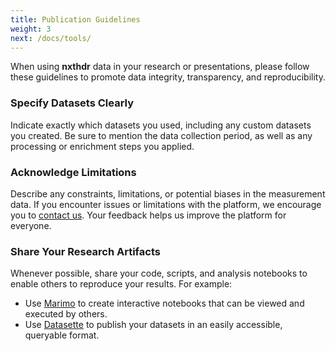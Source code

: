 ```yaml
---
title: Publication Guidelines
weight: 3
next: /docs/tools/
---
```


When using **nxthdr** data in your research or presentations, please follow these guidelines to promote data integrity, transparency, and reproducibility.

### Specify Datasets Clearly

Indicate exactly which datasets you used, including any custom datasets you created. Be sure to mention the data collection period, as well as any processing or enrichment steps you applied.

### Acknowledge Limitations

Describe any constraints, limitations, or potential biases in the measurement data. If you encounter issues or limitations with the platform, we encourage you to [contact us](/docs/reference/contact). Your feedback helps us improve the platform for everyone.

### Share Your Research Artifacts

Whenever possible, share your code, scripts, and analysis notebooks to enable others to reproduce your results. For example:

* Use [Marimo](https://marimo.io) to create interactive notebooks that can be viewed and executed by others.
* Use [Datasette](https://datasette.io) to publish your datasets in an easily accessible, queryable format.
